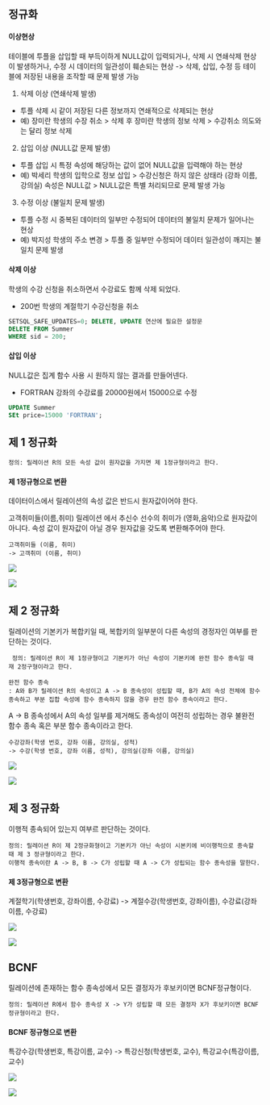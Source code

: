 ## 정규화

#### 이상현상

테이블에 투플을 삽입할 때 부득이하게 NULL값이 입력되거나, 삭제 시 연쇄삭제 현상이 발생하거나, 수정 시 데이터의 일관성이 훼손되는 현상
-> 삭제, 삽입, 수정 등 테이블에 저장된 내용을 조작할 때 문제 발생 가능

1. 삭제 이상 (연쇄삭제 발생)
- 투플 삭제 시 같이 저장된 다른 정보까지 연쇄적으로 삭제되는 현상
- 예) 장미란 학생의 수장 취소 > 삭제 후 장미란 학생의 정보 삭제 > 수강취소 의도와는 달리 정보 삭제

2. 삽입 이상 (NULL값 문제 발생)
- 투플 삽입 시 특정 속성에 해당하는 값이 없어 NULL값을 입력해야 하는 현상
- 예) 박세리 학생의 입학으로 정보 삽입 > 수강신청은 하지 않은 상태라 (강좌 이름, 강의실) 속성은 NULL값 > NULL값은 특별 처리되므로 문제 발생 가능

3. 수정 이상 (불일치 문제 발생)
- 투플 수정 시 중복된 데이터의 일부만 수정되어 데이터의 불일치 문제가 일어나는 현상
- 예) 박지성 학생의 주소 변경 > 투플 중 일부만 수정되어 데이터 일관성이 깨지는 불일치 문제 발생

#### 삭제 이상

학생의 수강 신청을 취소하면서 수강료도 함께 삭제 되었다.

- 200번 학생의 계절학기 수강신청을 취소
```sql
SETSQL_SAFE_UPDATES=0; DELETE, UPDATE 연산에 필요한 설정문
DELETE FROM Summer
WHERE sid = 200; 
```

#### 삽입 이상

NULL값은 집계 함수 사용 시 원하지 않는 결과를 만들어넨다.

- FORTRAN 강좌의 수강료를 20000원에서 15000으로 수정

```sql
UPDATE Summer
SEt price=15000 'FORTRAN';
```

## 제 1 정규화

```정의: 릴레이션 R의 모든 속성 값이 원자값을 가지면 제 1정규형이라고 한다.```

#### 제 1정규형으로 변환

데이터이스에서 릴레이션의 속성 값은 반드시 원자값이어야 한다.

고객취미들(이름,취미) 릴레이션 에서 추신수 선수의 취미가 (영화,음악)으로 원자값이 아니다.
속성 값이 원자값이 아닐 경우 원자값을 갖도록 변환해주어야 한다.

```
고객취미들 (이름, 취미)
-> 고객취미 (이름, 취미)
```

![](https://img1.daumcdn.net/thumb/R1280x0/?scode=mtistory2&fname=https%3A%2F%2Fblog.kakaocdn.net%2Fdn%2FbNbQUm%2FbtqT18yag04%2FpTXJX3wB23ouk8az7EgWQ1%2Fimg.png)

![](https://img1.daumcdn.net/thumb/R1280x0/?scode=mtistory2&fname=https%3A%2F%2Fblog.kakaocdn.net%2Fdn%2FbMlNZj%2FbtqT17FWVot%2FjUKTAUyOdrH83pRraKw3K0%2Fimg.png)

## 제 2 정규화

릴레이션의 기본키가 복합키일 때, 복합키의 일부분이 다른 속성의 경정자인 여부를 판단하는 것이다.

``` 정의: 릴레이션 R이 제 1정규형이고 기본키가 아닌 속성이 기본키에 완전 함수 종속일 때 재 2정구형이라고 한다.```

```
완전 함수 종속
: A와 B가 릴레이션 R의 속성이고 A -> B 종속성이 성립할 때, B가 A의 속성 전체에 함수 종속하고 부분 집합 속성에 함수 종속하지 않을 경우 완전 함수 종속이라고 한다.
```

A -> B 종속성에서 A의 속성 일부를 제거해도 종속성이 여전히 성립하는 경우 불완전 함수 종속 혹은 부분 함수 종속이라고 한다.

```
수강강좌(학생 번호, 강좌 이름, 강의실, 성적)
-> 수강(학생 번호, 강좌 이름, 성적), 강의실(강좌 이름, 강의실)
```

![](https://img1.daumcdn.net/thumb/R1280x0/?scode=mtistory2&fname=https%3A%2F%2Fblog.kakaocdn.net%2Fdn%2FylbaZ%2FbtqT8Jc4K3s%2F0VFTPoKKFkbxZghKWDwKo1%2Fimg.png)

![](https://img1.daumcdn.net/thumb/R1280x0/?scode=mtistory2&fname=https%3A%2F%2Fblog.kakaocdn.net%2Fdn%2FbluCnc%2FbtqT7VEOf04%2FMe8DfY7rtycgJPYlYQKEWK%2Fimg.png)

## 제 3 정규화

이행적 종속되어 있는지 여부르 판단하는 것이다.

```
정의: 릴레이션 R이 제 2정규화형이고 기본키가 아닌 속성이 시본키에 비이행적으로 종속할 때 제 3 정규형이라고 한다.
이행적 종속이란 A -> B, B -> C가 성립할 때 A -> C가 성립되는 함수 종속성을 말한다.
```

#### 제 3정규형으로 변환

계절학기(학생번호, 강좌이름, 수강료)
-> 계절수강(학생번호, 강좌이름), 수강료(강좌이름, 수강료)

![](https://img1.daumcdn.net/thumb/R1280x0/?scode=mtistory2&fname=https%3A%2F%2Fblog.kakaocdn.net%2Fdn%2FenwN1N%2FbtqUeiMyErd%2FsP8NKCe70NKsZncGuhO9uK%2Fimg.png)

![](https://img1.daumcdn.net/thumb/R1280x0/?scode=mtistory2&fname=https%3A%2F%2Fblog.kakaocdn.net%2Fdn%2Fci1le3%2FbtqUeXnPnpD%2FyKkURqr8cZl21f5erx42QK%2Fimg.png)

## BCNF 

릴레이션에 존재하는 함수 종속성에서 모든 결정자가 후보키이면 BCNF정규형이다.

```
정의: 릴레이션 R에서 함수 종속성 X -> Y가 성립할 때 모든 결정자 X가 후보키이면 BCNF 정규형이라고 한다.
```

#### BCNF 정규형으로 변환

특강수강(학생번호, 특강이름, 교수)
-> 특강신청(학생번호, 교수), 특강교수(특강이름, 교수)

![](https://img1.daumcdn.net/thumb/R1280x0/?scode=mtistory2&fname=https%3A%2F%2Fblog.kakaocdn.net%2Fdn%2FbBN6xu%2FbtqT6IlqRF4%2FMvBoxYMxtgS1JT7t1AymnK%2Fimg.png)

![](https://img1.daumcdn.net/thumb/R1280x0/?scode=mtistory2&fname=https%3A%2F%2Fblog.kakaocdn.net%2Fdn%2F3cbHr%2Fbtq3mNylPan%2Fc6b2lBuH4OkdDNmrzGHWUk%2Fimg.png)